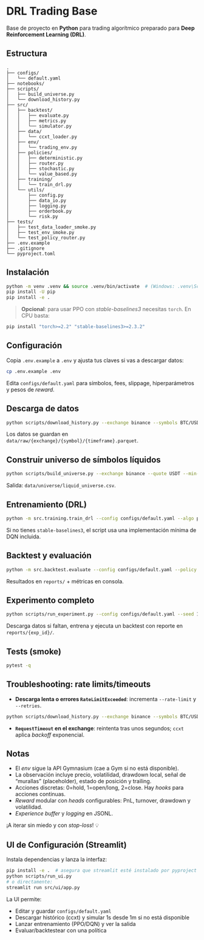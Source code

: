 # DRL Trading Base

Base de proyecto en **Python** para trading algorítmico preparado para **Deep Reinforcement Learning (DRL)**.

## Estructura

```
.
├── configs/
│   └── default.yaml
├── notebooks/
├── scripts/
│   ├── build_universe.py
│   └── download_history.py
├── src/
│   ├── backtest/
│   │   ├── evaluate.py
│   │   ├── metrics.py
│   │   └── simulator.py
│   ├── data/
│   │   └── ccxt_loader.py
│   ├── env/
│   │   └── trading_env.py
│   ├── policies/
│   │   ├── deterministic.py
│   │   ├── router.py
│   │   ├── stochastic.py
│   │   └── value_based.py
│   ├── training/
│   │   └── train_drl.py
│   └── utils/
│       ├── config.py
│       ├── data_io.py
│       ├── logging.py
│       ├── orderbook.py
│       └── risk.py
├── tests/
│   ├── test_data_loader_smoke.py
│   ├── test_env_smoke.py
│   └── test_policy_router.py
├── .env.example
├── .gitignore
└── pyproject.toml
```

## Instalación

```bash
python -m venv .venv && source .venv/bin/activate  # (Windows: .venv\Scripts\activate)
pip install -U pip
pip install -e .
```

> **Opcional**: para usar PPO con *stable-baselines3* necesitas `torch`. En CPU basta:
```bash
pip install "torch>=2.2" "stable-baselines3>=2.3.2"
```

## Configuración

Copia `.env.example` a `.env` y ajusta tus claves si vas a descargar datos:
```bash
cp .env.example .env
```

Edita `configs/default.yaml` para símbolos, fees, slippage, hiperparámetros y pesos de *reward*.

## Descarga de datos

```bash
python scripts/download_history.py --exchange binance --symbols BTC/USDT ETH/USDT --timeframe 1m --since "2024-01-01"
```

Los datos se guardan en `data/raw/{exchange}/{symbol}/{timeframe}.parquet`.

## Construir universo de símbolos líquidos

```bash
python scripts/build_universe.py --exchange binance --quote USDT --min-vol-usd 1000000
```

Salida: `data/universe/liquid_universe.csv`.

## Entrenamiento (DRL)

```bash
python -m src.training.train_drl --config configs/default.yaml --algo ppo --timesteps 20000
```

Si no tienes `stable-baselines3`, el script usa una implementación mínima de DQN incluida.

## Backtest y evaluación

```bash
python -m src.backtest.evaluate --config configs/default.yaml --policy deterministic
```

Resultados en `reports/` + métricas en consola.

## Experimento completo

```bash
python scripts/run_experiment.py --config configs/default.yaml --seed 1 --algo dqn --timesteps 1000 --data-mode price_only
```

Descarga datos si faltan, entrena y ejecuta un backtest con reporte en `reports/{exp_id}/`.

## Tests (smoke)

```bash
pytest -q
```

## Troubleshooting: rate limits/timeouts

- **Descarga lenta o errores `RateLimitExceeded`**: incrementa `--rate-limit` y `--retries`.

```bash
python scripts/download_history.py --exchange binance --symbols BTC/USDT --timeframe 1m --rate-limit 2 --retries 10
```

- **`RequestTimeout` en el exchange**: reintenta tras unos segundos; `ccxt` aplica *backoff* exponencial.

## Notas

- El *env* sigue la API Gymnasium (cae a Gym si no está disponible).
- La observación incluye precio, volatilidad, drawdown local, señal de “murallas” (placeholder), estado de posición y trailing.
- Acciones discretas: 0=hold, 1=open/long, 2=close. Hay *hooks* para acciones continuas.
- *Reward* modular con *heads* configurables: PnL, turnover, drawdown y volatilidad.
- *Experience buffer* y *logging* en JSONL.

¡A iterar sin miedo y con *stop-loss*! 💡

## UI de Configuración (Streamlit)

Instala dependencias y lanza la interfaz:
```bash
pip install -e .  # asegura que streamlit esté instalado por pyproject
python scripts/run_ui.py
# o directamente:
streamlit run src/ui/app.py
```

La UI permite:
- Editar y guardar `configs/default.yaml`
- Descargar histórico (ccxt) y simular 1s desde 1m si no está disponible
- Lanzar entrenamiento (PPO/DQN) y ver la salida
- Evaluar/backtestear con una política
